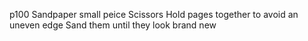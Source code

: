 p100 Sandpaper
small peice
Scissors
Hold pages together to avoid an uneven edge
Sand them until they look brand new